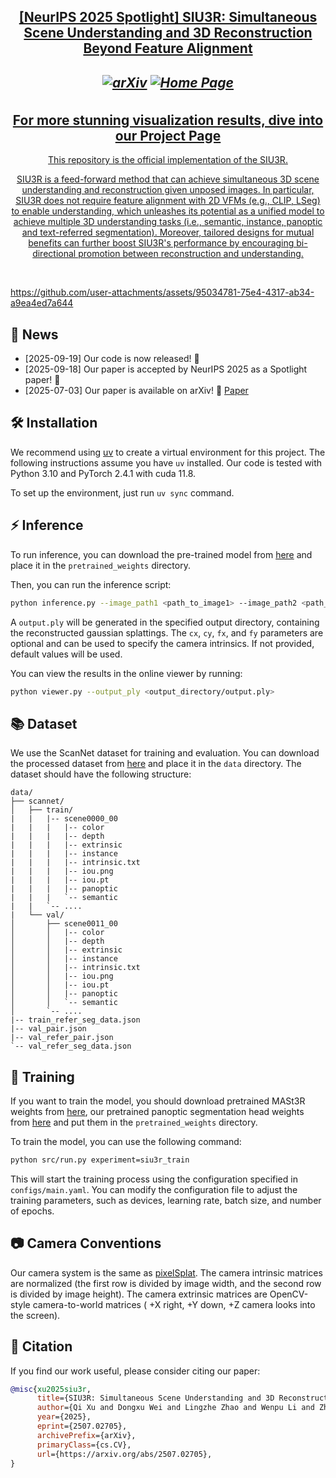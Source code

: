 <h2 align="center"> <a href="https://arxiv.org/abs/2507.02705"> [NeurIPS 2025 Spotlight] SIU3R: Simultaneous Scene Understanding and 3D Reconstruction Beyond Feature Alignment

<h5 align="center">

[![arXiv](https://img.shields.io/badge/Arxiv-2507.02705-b31b1b.svg?logo=arXiv)](https://arxiv.org/abs/2507.02705)
[![Home Page](https://img.shields.io/badge/Project-Website-green.svg)](https://insomniaaac.github.io/siu3r/)

</h5>
<h2 align="center">
      <a href="https://insomniaaac.github.io/siu3r/" > For more stunning visualization results, dive into our Project Page
</h2>
<div align="center">

This repository is the official implementation of the SIU3R.

SIU3R is a feed-forward method that can achieve simultaneous 3D scene understanding and reconstruction given unposed images. In particular, SIU3R does not require feature alignment with 2D VFMs (e.g., CLIP, LSeg) to enable understanding, which unleashes its potential as a unified model to achieve multiple 3D understanding tasks (i.e., semantic, instance, panoptic and text-referred segmentation). Moreover, tailored designs for mutual benefits can further boost SIU3R's performance by encouraging bi-directional promotion between reconstruction and understanding.
</div>
<br>

https://github.com/user-attachments/assets/95034781-75e4-4317-ab34-a9ea4ed7a644


## 📰 News
- [2025-09-19] Our code is now released! 🎉
- [2025-09-18] Our paper is accepted by NeurIPS 2025 as a Spotlight paper! 🌟
- [2025-07-03] Our paper is available on arXiv! 🎉 [Paper](https://arxiv.org/abs/2507.02705)


## 🛠️ Installation
We recommend using [uv](https://docs.astral.sh/uv/) to create a virtual environment for this project. The following instructions assume you have `uv` installed. Our code is tested with Python 3.10 and PyTorch 2.4.1 with cuda 11.8.

To set up the environment, just run `uv sync` command.

## ⚡️ Inference
To run inference, you can download the pre-trained model from [here](https://huggingface.co/datasets/insomnia7/SIU3R/blob/main/siu3r_epoch100.ckpt) and place it in the `pretrained_weights` directory.

Then, you can run the inference script:
```bash
python inference.py --image_path1 <path_to_image1> --image_path2 <path_to_image2> --output_path <output_directory> [--cx <cx_value>] [--cy <cy_value>] [--fx <fx_value>] [--fy <fy_value>]
```
A `output.ply` will be generated in the specified output directory, containing the reconstructed gaussian splattings. The `cx`, `cy`, `fx`, and `fy` parameters are optional and can be used to specify the camera intrinsics. If not provided, default values will be used.

You can view the results in the online viewer by running:
```bash
python viewer.py --output_ply <output_directory/output.ply>
```

## 📚 Dataset
We use the ScanNet dataset for training and evaluation. You can download the processed dataset from [here](https://huggingface.co/datasets/insomnia7/SIU3R/tree/main/scannet) and place it in the `data` directory. The dataset should have the following structure:
```
data/
├── scannet/
│   ├── train/
|   |   |-- scene0000_00
|   |   |   |-- color
|   |   |   |-- depth
|   |   |   |-- extrinsic
|   |   |   |-- instance
|   |   |   |-- intrinsic.txt
|   |   |   |-- iou.png
|   |   |   |-- iou.pt
|   |   |   |-- panoptic
|   |   |   `-- semantic
|   |   `-- ....
|   └── val/
│       ├── scene0011_00
│       │   |-- color
│       │   |-- depth
│       │   |-- extrinsic
│       │   |-- instance
│       │   |-- intrinsic.txt
│       │   |-- iou.png
│       │   |-- iou.pt
│       │   |-- panoptic
│       │   `-- semantic
│       `-- ....
|-- train_refer_seg_data.json
|-- val_pair.json
|-- val_refer_pair.json
`-- val_refer_seg_data.json
```

## 📝 Training
If you want to train the model, you should download pretrained MASt3R weights from [here](https://download.europe.naverlabs.com/ComputerVision/MASt3R/MASt3R_ViTLarge_BaseDecoder_512_catmlpdpt_metric.pth), our pretrained panoptic segmentation head weights from [here](https://huggingface.co/datasets/insomnia7/SIU3R/blob/main/panoptic_coco_pretrain_vitadapter_maskdecoder_epoch60.ckpt) and put them in the `pretrained_weights` directory. 

To train the model, you can use the following command:
```bash
python src/run.py experiment=siu3r_train
```
This will start the training process using the configuration specified in `configs/main.yaml`. You can modify the configuration file to adjust the training parameters, such as devices, learning rate, batch size, and number of epochs.

## 📷 Camera Conventions
Our camera system is the same as [pixelSplat](https://github.com/dcharatan/pixelsplat). The camera intrinsic matrices are normalized (the first row is divided by image width, and the second row is divided by image height). The camera extrinsic matrices are OpenCV-style camera-to-world matrices ( +X right, +Y down, +Z camera looks into the screen).

## 📖 Citation
If you find our work useful, please consider citing our paper:
```bibtex
@misc{xu2025siu3r,
      title={SIU3R: Simultaneous Scene Understanding and 3D Reconstruction Beyond Feature Alignment}, 
      author={Qi Xu and Dongxu Wei and Lingzhe Zhao and Wenpu Li and Zhangchi Huang and Shunping Ji and Peidong Liu},
      year={2025},
      eprint={2507.02705},
      archivePrefix={arXiv},
      primaryClass={cs.CV},
      url={https://arxiv.org/abs/2507.02705}, 
}
```
